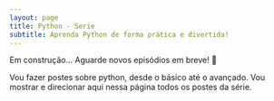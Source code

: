 ```yaml
---
layout: page
title: Python - Serie
subtitle: Aprenda Python de forma prática e divertida!
---
```


Em construção... Aguarde novos episódios em breve! 🚀

Vou fazer postes sobre python, desde o básico até o avançado. Vou mostrar e direcionar aqui nessa página todos os postes da série.